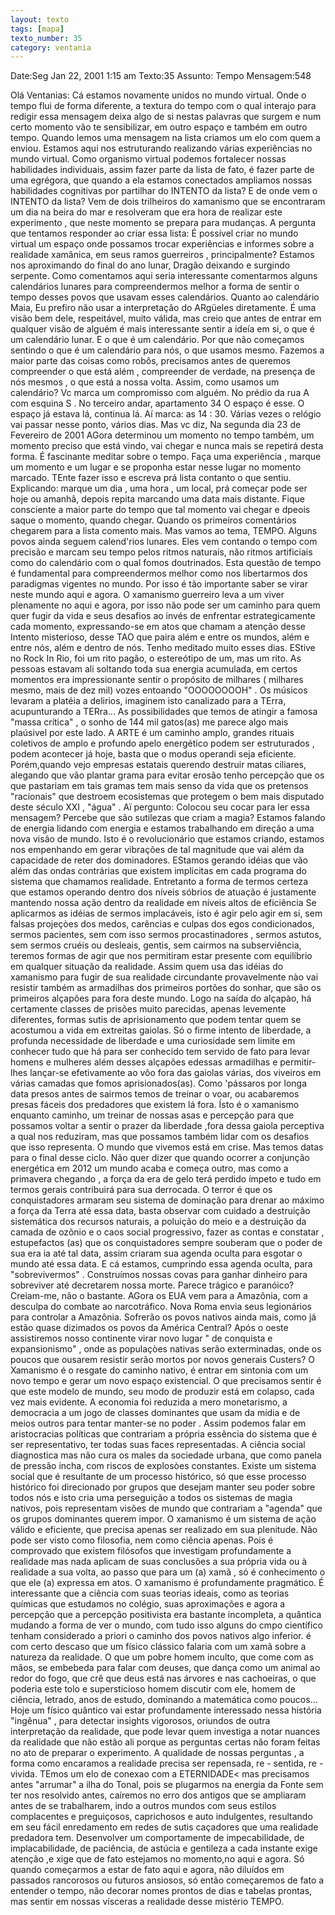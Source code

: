```yaml
---
layout: texto
tags: [mapa]
texto_number: 35
category: ventania
---
```

Date:Seg Jan 22, 2001 1:15 am
Texto:35
Assunto: Tempo
Mensagem:548

Olá Ventanias: 
Cá estamos novamente unidos no mundo virtual. 
Onde o tempo flui de forma diferente, a textura do tempo com o qual interajo para redigir essa mensagem deixa algo de si nestas palavras que surgem e num certo momento vão te sensibilizar, em outro espaço e também em outro tempo. 
Quando lemos uma mensagem na lista criamos um elo com quem a enviou. 
Estamos aqui nos estruturando realizando várias experiências no mundo virtual. 
Como organismo virtual podemos fortalecer nossas habilidades individuais, assim fazer parte da lista de fato, é fazer parte de uma egrégora, que quando a ela estamos conectados ampliamos nossas habilidades cognitivas por partilhar do INTENTO da lista? 
E de onde vem o INTENTO da lista? 
Vem de dois trilheiros do xamanismo que se encontraram um dia na beira do mar e resolveram que era hora de realizar este experimento , que neste momento se prepara para mudanças. 
A pergunta que tentamos responder ao criar essa lista: 
É possível criar no mundo virtual um espaço onde possamos trocar experiências e informes sobre a realidade xamânica, em seus ramos guerreiros , principalmente? 
Estamos nos aproximando do final do ano lunar, Dragão deixando e surgindo serpente. 
Como comentamos aqui seria interessante comentarmos alguns calendários lunares para compreendermos melhor a forma de sentir o tempo desses povos que usavam esses calendários. 
Quanto ao calendário Maia, Eu prefiro não usar a interpretação do ARgüeles diretamente. 
É uma visão bem dele, respeitável, muito válida, mas creio que antes de entrar em qualquer visão de alguém é mais interessante sentir a ideía em si, o que é um calendário lunar. 
E o que é um calendário. 
Por que não começamos sentindo o que é um calendário para nós, o que usamos mesmo. 
Fazemos a maior parte das coisas como robôs, precisamos antes de queremos compreender o que está além , compreender de verdade, na presença de nós mesmos , o que está a nossa volta. 
Assim, como usamos um calendário? 
Vc marca um compromisso com alguém. 
No prédio da rua A com esquina S . 
No terceiro andar, apartamento 34 
O espaço é esse. 
O espaço já estava lá, continua lá. 
Aí marca: as 14 : 30. 
Várias vezes o relógio vai passar nesse ponto, vários dias. 
Mas vc diz, 
Na segunda dia 23 de Fevereiro de 2001 
AGora determinou um momento no tempo também, um momento preciso que está vindo, vai chegar e nunca mais se repetirá desta forma. 
É fascinante meditar sobre o tempo. 
Faça uma experiência , marque um momento e um lugar e se proponha estar nesse lugar no momento marcado. 
TEnte fazer isso e escreva prá lista contanto o que sentiu. 
Explicando: marque um dia , uma hora , um local, prá começar pode ser hoje ou amanhã, depois repita marcando uma data mais distante. 
Fique consciente a maior parte do tempo que tal momento vai chegar e dpeois saque o momento, quando chegar. 
Quando os primeiros comentários chegarem para a lista comento mais. 
Mas vamos ao tema, TEMPO. 
Alguns povos ainda seguem calend'rios lunares. 
Eles vem contando o tempo com precisão e marcam seu tempo pelos ritmos naturais, não ritmos artificiais como do calendário com o qual fomos doutrinados. 
Esta questão de tempo é fundamental para compreendermos melhor como nos libertarmos dos paradigmas vigentes no mundo. 
Por isso é tão importante saber se virar neste mundo aqui e agora. 
O xamanismo guerreiro leva a um viver plenamente no aqui e agora, por isso não pode ser um caminho para quem quer fugir da vida e seus desafios ao invés de enfrentar estrategicamente cada momento, expressando-se em atos que chamam a atenção desse Intento misterioso, desse TAO que paira além e entre os mundos, além e entre nós, além e dentro de nós. 
Tenho meditado muito esses dias. 
EStive no Rock In Rio, foi um rito pagão, o estereótipo de um, mas um rito. 
As pessoas estavam ali soltando toda sua energia acumulada, em certos momentos era impressionante sentir o propósito de milhares ( milhares mesmo, mais de dez mil) vozes entoando "OOOOOOOOH" . 
Os músicos levaram a platéia a delirios, imaginem isto canalizado para a TErra, acupunturando a TERra... 
As possibilidades que temos de atingir a famosa "massa crítica" , o sonho de 144 mil gatos(as) me parece algo mais plaúsivel por este lado. 
A ARTE é um caminho amplo, grandes rituais coletivos de amplo e profundo apelo energético podem ser estruturados , podem acontecer já hoje, basta que o modus operandi seja eficiente. 
Porém,quando vejo empresas estatais querendo destruir matas ciliares, alegando que vão plantar grama para evitar erosão tenho percepção que os que pastariam em tais gramas tem mais senso da vida que os pretensos "racionais" que destroem ecosistemas que protegem o bem mais disputado deste século XXI , "água" . 
Aï pergunto: 
Colocou seu cocar para ler essa mensagem? 
Percebe que são sutilezas que criam a magia? 
Estamos falando de energia lidando com energia e estamos trabalhando em direção a uma nova visão de mundo. 
Isto é o revolucionário que estamos criando, estamos nos empenhando em gerar vibrações de tal magnitude que vai além da capacidade de reter dos dominadores. 
EStamos gerando idéias que vão além das ondas contrárias que existem implicitas em cada programa do sistema que chamamos realidade. 
Entretanto a forma de termos certeza que estamos operando dentro dos níveis sóbrios de atuação é justamente mantendo nossa ação dentro da realidade em níveis altos de eficiência 
Se aplicarmos as idéias de sermos implacáveis, isto é agir pelo agir em si, sem falsas projeçòes dos medos, carências e culpas dos egos condicionados, sermos pacientes, sem com isso sermos procastinadores , sermos astutos, sem sermos cruéis ou desleais, gentis, sem cairmos na subserviência, teremos formas de agir que nos permitiram estar presente com equilíbrio em qualquer situação da realidade. 
Assim quem usa das idéias do xamanismo para fugir de sua realidade circundante provavelmente nào vai resistir também as armadilhas dos primeiros portões do sonhar, que são os primeiros alçapões para fora deste mundo. 
Logo na saída do alçapào, há certamente classes de prisões muito parecidas, apenas levemente diferentes, formas sutis de aprisionamento que podem tentar quem se acostumou a vida em extreitas gaiolas. 
Só o firme intento de liberdade, a profunda necessidade de liberdade e uma curiosidade sem limite em conhecer tudo que há para ser conhecido tem servido de fato para levar homens e mulheres além desses alçapões edessas armadilhas e permitir-lhes lançar-se efetivamente ao vôo fora das gaiolas várias, dos viveiros em várias camadas que fomos aprisionados(as). 
Como 'pássaros por longa data presos antes de sairmos temos de treinar o voar, ou acabaremos presas fáceis dos predadores que existem lá fora. 
Ísto é o xamanismo enquanto caminho, um treinar de nossas asas e percepção para que possamos voltar a sentir o prazer da liberdade ,fora dessa gaiola perceptiva a qual nos reduziram, mas que possamos também lidar com os desafios que isso representa. 
O mundo que vivemos está em crise. 
Mas temos datas para o final desse ciclo. 
Não quer dizer que quando ocorrer a conjunção energética em 2012 um mundo acaba e começa outro, mas como a primavera chegando , a força da era de gelo terá perdido ímpeto e tudo em termos gerais contribuirá para sua derrocada. 
O terror é que os conquistadores armaram seu sistema de dominação para drenar ao máximo a força da Terra até essa data, basta observar com cuidado a destruição sistemática dos recursos naturais, a poluição do meio e a destruição da camada de ozõnio e o caos social progressivo, fazer as contas e constatar , estupefactos (as) que os conquistadores sempre souberam que o poder de sua era ia até tal data, assim criaram sua agenda oculta para esgotar o mundo até essa data. 
E cá estamos, cumprindo essa agenda oculta, para "sobrevivermos" . 
Construímos nossas covas para ganhar dinheiro para sobreviver até decretarem nossa morte. 
Parece trágico e paranóico? 
Creiam-me, não o bastante. 
AGora os EUA vem para a Amazônia, com a desculpa do combate ao narcotráfico. 
Nova Roma envia seus legionários para controlar a Amazônia. 
Sofrerão os povos nativos ainda mais, como já estão quase dizimados os povos da América Central? 
Após o oeste assistiremos nosso continente virar novo lugar " de conquista e expansionismo" , onde as populaçòes nativas serão exterminadas, onde os poucos que ousarem resistir serão mortos por novos generais Custers? 
O Xamanismo é o resgate do caminho nativo, é entrar em sintonia com um novo tempo e gerar um novo espaço existencial. 
O que precisamos sentir é que este modelo de mundo, seu modo de produzir está em colapso, cada vez mais evidente. 
A economia foi reduzida a mero monetarismo, a democracia a um jogo de classes dominantes que usam da mídia e de meios outros para tentar manter-se no poder . 
Assim podemos falar em aristocracias políticas que contrariam a própria essência do sistema que é ser representativo, ter todas suas faces representadas. 
A ciência social diagnostica mas não cura os males da sociedade urbana, que como panela de pressão incha, com riscos de explosòes constantes. 
Existe um sistema social que é resultante de um processo histórico, só que esse processo histórico foi direcionado por grupos que desejam manter seu poder sobre todos nós e isto cria uma perseguição a todos os sistemas de magia nativos, pois representam visões de mundo que contrariam a "agenda" que os grupos dominantes querem impor. 
O xamanismo é um sistema de ação válido e eficiente, que precisa apenas ser realizado em sua plenitude. 
Não pode ser visto como filosofia, nem como ciência apenas. 
Pois é comprovado que existem filósofos que investigam profundamente a realidade mas nada aplicam de suas conclusões a sua própria vida ou à realidade a sua volta, ao passo que para um (a) xamã , só é conhecimento o que ele (a) expressa em atos. 
O xamanismo é profundamente pragmático. 
É interessante que a ciência com suas teorias ideais, como as teorias químicas que estudamos no colégio, suas aproximações e agora a percepção que a percepção positivista era bastante incompleta, a quântica mudando a forma de ver o mundo, com tudo isso alguns do cmpo científico tenham considerado a priori o caminho dos povos nativos algo inferior. 
é com certo descaso que um físico clássico falaria com um xamã sobre a natureza da realidade. 
O que um pobre homem inculto, que come com as mãos, se embebeda para falar com deuses, que dança como um animal ao redor do fogo, que crê que deus está nas árvores e nas cachoeiras, o que poderia este tolo e supersticioso homem discutir com ele, homem de ciência, letrado, anos de estudo, dominando a matemática como poucos... 
Hoje um físico quântico vai estar profundamente interessado nessa história "ingênua" , para detectar insights vigorosos, oriundos de outra interpretação da realidade, que pode levar quem investiga a notar nuances da realidade que não estão ali porque as perguntas certas não foram feitas no ato de preparar o experimento. 
A qualidade de nossas perguntas , a forma como encaramos a realidade precisa ser repensada, re - sentida, re -vivida. 
TEmos um elo de conexao com a ETERNIDADE< mas precisamos antes "arrumar" a ilha do Tonal, pois se plugarmos na energia da Fonte sem ter nos resolvido antes, caíremos no erro dos antigos que se ampliaram antes de se trabalharem, indo a outros mundos com seus estilos complacentes e preguiçosos, caprichosos e auto indulgentes, resultando em seu fácil enredamento em redes de sutis caçadores que uma realidade predadora tem. 
Desenvolver um comportamente de impecabilidade, de implacabilidade, de paciência, de astúcia e gentileza a cada instante exige atenção ,e xige que de fato estejamos no momento,no aqui e agora. 
Só quando começarmos a estar de fato aqui e agora, não diluídos em passados rancorosos ou futuros ansiosos, só então começaremos de fato a entender o tempo, não decorar nomes prontos de dias e tabelas prontas, mas sentir em nossas vísceras a realidade desse mistério TEMPO.